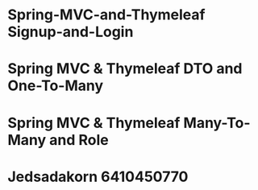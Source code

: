 # Spring-MVC-and-Thymeleaf Signup-and-Login
# Spring MVC & Thymeleaf DTO and One-To-Many
# Spring MVC & Thymeleaf Many-To-Many and Role

# Jedsadakorn 6410450770